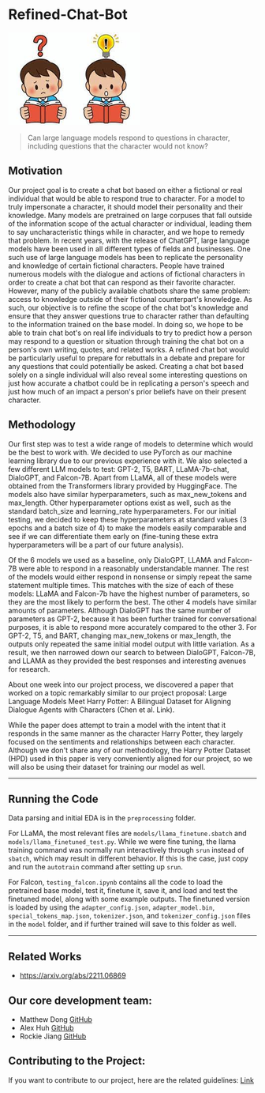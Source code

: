 # Refined-Chat-Bot

![logo](./image.jpg)

> Can large language models respond to questions in character, including questions that the character would not know?

## Motivation
Our project goal is to create a chat bot based on either a fictional or real individual that would be able to respond true to character. For a model to truly impersonate a character, it should model their personality and their knowledge. Many models are pretrained on large corpuses that fall outside of the information scope of the actual character or individual, leading them to say uncharacteristic things while in character, and we hope to remedy that problem.
In recent years, with the release of ChatGPT, large language models have been used in all different types of fields and businesses. One such use of large language models has been to replicate the personality and knowledge of certain fictional characters. People have trained numerous models with the dialogue and actions of fictional characters in order to create a chat bot that can respond as their favorite character. However, many of the publicly available chatbots share the same problem: access to knowledge outside of their fictional counterpart's knowledge. As such, our objective is to refine the scope of the chat bot's knowledge and ensure that they answer questions true to character rather than defaulting to the information trained on the base model. In doing so, we hope to be able to train chat bot's on real life individuals to try to predict how a person may respond to a question or situation through training the chat bot on a person's own writing, quotes, and related works. A refined chat bot would be particularly useful to prepare for rebuttals in a debate and prepare for any questions that could potentially be asked. Creating a chat bot based solely on a single individual will also reveal some interesting questions on just how accurate a chatbot could be in replicating a person's speech and just how much of an impact a person's prior beliefs have on their present character.

## Methodology
Our first step was to test a wide range of models to determine which would be the best to work with. We decided to use PyTorch as our machine learning library due to our previous experience with it. We also selected a few different LLM models to test: GPT-2, T5, BART, LLaMA-7b-chat, DialoGPT, and Falcon-7B. Apart from LLaMA, all of these models were obtained from the Transformers library provided by HuggingFace. The models also have similar hyperparameters, such as max_new_tokens and max_length. Other hyperparameter options exist as well, such as the standard batch_size and learning_rate hyperparameters. For our initial testing, we decided to keep these hyperparameters at standard values (3 epochs and a batch size of 4) to make the models easily comparable and see if we can differentiate them early on (fine-tuning these extra hyperparameters will be a part of our future analysis).

Of the 6 models we used as a baseline, only DialoGPT, LLAMA and Falcon-7B were able to respond in a reasonably understandable manner. The rest of the models would either respond in nonsense or simply repeat the same statement multiple times. This matches with the size of each of these models: LLaMA and Falcon-7b have the highest number of parameters, so they are the most likely to perform the best. The other 4 models have similar amounts of parameters. Although DialoGPT has the same number of parameters as GPT-2, because it has been further trained for conversational purposes, it is able to respond more accurately compared to the other 3. For GPT-2, T5, and BART, changing max_new_tokens or max_length, the outputs only repeated the same initial model output with little variation. As a result, we then narrowed down our search to between DialoGPT, Falcon-7B, and LLAMA as they provided the best responses and interesting avenues for research.

About one week into our project process, we discovered a paper that worked on a topic remarkably similar to our project proposal: Large Language Models Meet Harry Potter: A Bilingual Dataset for Aligning Dialogue Agents with Characters (Chen et al. Link).

While the paper does attempt to train a model with the intent that it responds in the same manner as the character Harry Potter, they largely focused on the sentiments and relationships between each character. Although we don't share any of our methodology, the Harry Potter Dataset (HPD) used in this paper is very conveniently aligned for our project, so we will also be using their dataset for training our model as well.

---

## Running the Code
Data parsing and initial EDA is in the `preprocessing` folder. 

For LLaMA, the most relevant files are `models/llama_finetune.sbatch` and `models/llama_finetuned_test.py`. While we were fine tuning, the llama training command was normally run interactively through `srun` instead of `sbatch`, which may result in different behavior. If this is the case, just copy and run the `autotrain` command after setting up `srun`.

For Falcon, `testing_falcon.ipynb` contains all the code to load the pretrained base model, test it, finetune it, save it, and load and test the finetuned model, along with some example outputs. The finetuned version is loaded by using the `adapter_config.json`, `adapter_model.bin`, `special_tokens_map.json`, `tokenizer.json`, and `tokenizer_config.json` files in the `model` folder, and if further trained will save to this folder as well.

---
## Related Works
* <https://arxiv.org/abs/2211.06869>

## Our core development team:
* Matthew Dong [GitHub](https://github.com/Matt-J-Dong)
* Alex Huh [GitHub](https://github.com/Alex-Huh)
* Rockie Jiang [GitHub](https://github.com/rj1551)

## Contributing to the Project:
If you want to contribute to our project, here are the related guidelines: [Link](./CONTRIBUTING.md)
